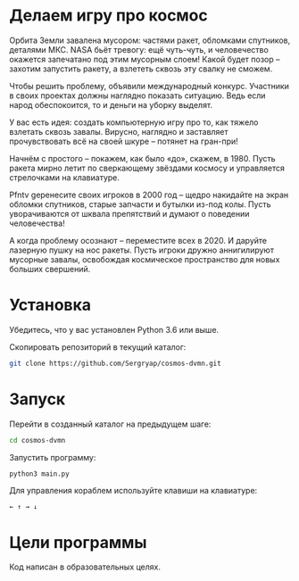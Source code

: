 # Делаем игру про космос

Орбита Земли завалена мусором: частями ракет, обломками спутников, деталями МКС. NASA бьёт тревогу: ещё чуть-чуть, и человечество окажется запечатано под этим мусорным слоем! Какой будет позор – захотим запустить ракету, а взлететь сквозь эту свалку не сможем.

Чтобы решить проблему, объявили международный конкурс. Участники в своих проектах должны наглядно показать ситуацию. Ведь если народ обеспокоится, то и деньги на уборку выделят.

У вас есть идея: создать компьютерную игру про то, как тяжело взлетать сквозь завалы. Вирусно, наглядно и заставляет прочувствовать всё на своей шкуре – потянет на гран-при!

Начнём с простого – покажем, как было «до», скажем, в 1980. Пусть ракета мирно летит по сверкающему звёздами космосу и управляется стрелочками на клавиатуре.

Pfntv gеренесите своих игроков в 2000 год – щедро накидайте на экран обломки спутников, старые запчасти и бутылки из-под колы. Пусть уворачиваются от шквала препятствий и думают о поведении человечества!

А когда проблему осознают – переместите всех в 2020. И даруйте лазерную пушку на нос ракеты. Пусть игроки дружно аннигилируют мусорные завалы, освобождая космическое пространство для новых больших свершений.

# Установка

Убедитесь, что у вас установлен Python 3.6 или выше.

Скопировать репозиторий в текущий каталог:

```sh
git clone https://github.com/Sergryap/cosmos-dvmn.git
```
# Запуск

Перейти в созданный каталог на предыдущем шаге:
```sh
cd cosmos-dvmn
```
Запустить программу:

```sh
python3 main.py
```

Для управления кораблем используйте клавиши на клавиатуре:

```
← ↑ → ↓
```

# Цели программы

Код написан в образовательных целях.


